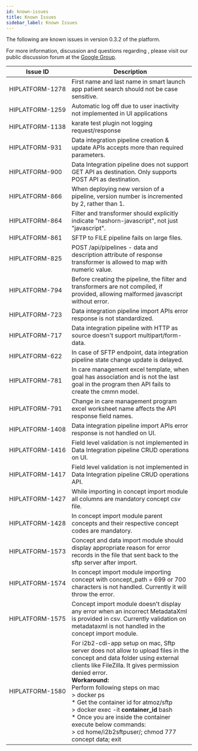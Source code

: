```yaml
---
id: known-issues
title: Known Issues
sidebar_label: Known Issues
---
```

The following are known issues in version 0.3.2 of the <igia/> platform. 

For more information, discussion and questions regarding <igia/>, please visit our public discussion forum at the <a href="https://groups.google.com/forum/#!forum/igia"><igia/> Google Group</a>.

 <table>
   <thead>
     <tr>
       <th>Issue ID</td>
       <th>Description</td>
     </tr>
   </thead>
<tbody><tr><td style="white-space: nowrap;">HIPLATFORM-1278</td><td>First name and last name in smart launch app patient search should not be case sensitive.</td></tr>
<tr><td style="white-space: nowrap;">HIPLATFORM-1259</td><td>Automatic log off due to user inactivity not implemented in UI applications</td></tr>
<tr><td style="white-space: nowrap;">HIPLATFORM-1138</td><td>karate test plugin not logging request/response</td></tr>
<tr><td style="white-space: nowrap;">HIPLATFORM-931</td><td>Data integration pipeline creation & update APIs accepts more than required parameters.</td></tr>
<tr><td style="white-space: nowrap;">HIPLATFORM-900</td><td>Data Integration pipeline does not support GET API as destination. Only supports POST API as destination.  </td></tr>
<tr><td style="white-space: nowrap;">HIPLATFORM-866</td><td>When deploying new version of a pipeline, version number is incremented by 2, rather than 1.</td></tr>
<tr><td style="white-space: nowrap;">HIPLATFORM-864</td><td>Filter and transformer should explicitly indicate "nashorn-javascript", not just "javascript".</td></tr>
<tr><td style="white-space: nowrap;">HIPLATFORM-861</td><td>SFTP to FILE pipeline fails on large files.</td></tr>
<tr><td style="white-space: nowrap;">HIPLATFORM-825</td><td>POST /api/pipelines - data and description attribute of response transformer is allowed to map with numeric value.</td></tr>
<tr><td style="white-space: nowrap;">HIPLATFORM-794</td><td>Before creating the pipeline, the filter and transformers are not compiled, if provided, allowing malformed javascript without error.</td></tr>
<tr><td style="white-space: nowrap;">HIPLATFORM-723</td><td>Data integration pipeline import APIs error response is not standardized.</td></tr>
<tr><td style="white-space: nowrap;">HIPLATFORM-717</td><td>Data integration pipeline with HTTP as source doesn't support multipart/form-data.</td></tr>
<tr><td style="white-space: nowrap;">HIPLATFORM-622</td><td>In case of SFTP endpoint, data integration pipeline state change update is delayed.</td></tr>
<tr><td style="white-space: nowrap;">HIPLATFORM-781</td><td>In care management excel template, when goal has association and is not the last goal in the program then API fails to create the cmmn model. </td></tr>
<tr><td style="white-space: nowrap;">HIPLATFORM-791</td><td>Change in care management program excel worksheet name affects the API response field names.</td></tr>
<tr><td style="white-space: nowrap;">HIPLATFORM-1408</td><td>Data integration pipeline import APIs error response is not handled on UI.</td></tr>
<tr><td style="white-space: nowrap;">HIPLATFORM-1416</td><td>Field level validation is not implemented in Data Integration pipeline CRUD operations on UI.</td></tr>
<tr><td style="white-space: nowrap;">HIPLATFORM-1417</td><td>Field level validation is not implemented in Data Integration pipeline CRUD operations API.</td></tr>
<tr><td style="white-space: nowrap;">HIPLATFORM-1427</td><td>While importing in concept import module all columns are mandatory concept csv file.</td></tr>
<tr><td style="white-space: nowrap;">HIPLATFORM-1428 </td><td>In concept import module parent concepts and their respective concept codes are mandatory.</td></tr>
<tr><td style="white-space: nowrap;">HIPLATFORM-1573</td><td>Concept and data import module should display appropriate reason for error records in the file that sent back to the sftp server after import.</td></tr>
<tr><td style="white-space: nowrap;">HIPLATFORM-1574</td><td>In concept import module importing concept with concept_path = 699 or 700 characters is not handled. Currently it will throw the error.</td></tr>
<tr><td style="white-space: nowrap;">HIPLATFORM-1575</td><td>Concept import module doesn't display any error when an incorrect MetadataXml is provided in csv. Currently validation on metadataxml is not handled in the concept import module.</td></tr>
<tr><td style="white-space: nowrap;">HIPLATFORM-1580</td><td>For i2b2-cdi-app setup on mac, Sftp server does not allow to upload files in the concept and data folder using external clients like FileZilla. It gives permission denied error.</br>
<b>Workaround:</b></br>
Perform following steps on mac</br>
  > docker ps </br>
* Get the container id for atmoz/sftp</br>
  > docker exec -it <b>container_id </b> bash</br>
* Once you are inside the container execute below commands:</br>
  > cd home/i2b2sftpuser/; chmod 777 concept data; exit</br> </td></tr>
</tbody>
</table>



